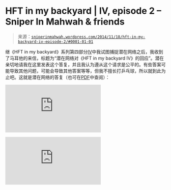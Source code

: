 <!--yml

分类：未分类

日期：2024 年 5 月 18 日 14:18:28

-->

# HFT in my backyard | IV, episode 2 – Sniper In Mahwah & friends

> 来源：[`sniperinmahwah.wordpress.com/2014/11/18/hft-in-my-backyard-iv-episode-2/#0001-01-01`](https://sniperinmahwah.wordpress.com/2014/11/18/hft-in-my-backyard-iv-episode-2/#0001-01-01)

继《HFT in my backyard》系列第四部分[IV](https://sniperinmahwah.wordpress.com/2014/11/03/htf-in-my-backyard-iv)中我试图捕捉潜在网络之后，我收到了马耳他的来信，标题为“潜在网络对《HFT in my backyard IV》的回应”。潜在亲切地请我在这里发表这个答复，并且我认为遵从这个请求是公平的。有些答案可能导致其他问题，可能会导致其他答案等等，但我不擅长打乒乓球，所以就到此为止吧。这就是潜在网络的答复（也可在[PDF](https://sniperinmahwah.wordpress.com/wp-content/uploads/2014/11/latent-networks-final.pdf)中查阅）：

![潜在网络答复 1](https://sniperinmahwah.wordpress.com/wp-content/uploads/2014/11/latent-networks-final.pdf)

![潜在网络答复 2](https://sniperinmahwah.wordpress.com/wp-content/uploads/2014/11/latent-networks-final.pdf)
